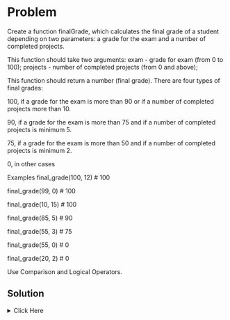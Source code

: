 # Problem

Create a function finalGrade, which calculates the final grade of a student depending on two parameters: a grade for the exam and a number of completed projects.

This function should take two arguments: exam - grade for exam (from 0 to 100); projects - number of completed projects (from 0 and above);

This function should return a number (final grade). There are four types of final grades:

100, if a grade for the exam is more than 90 or if a number of completed projects more than 10.

90, if a grade for the exam is more than 75 and if a number of completed projects is minimum 5.

75, if a grade for the exam is more than 50 and if a number of completed projects is minimum 2.

0, in other cases

Examples
final_grade(100, 12) # 100

final_grade(99, 0) # 100

final_grade(10, 15) # 100

final_grade(85, 5) # 90

final_grade(55, 3) # 75

final_grade(55, 0) # 0

final_grade(20, 2) # 0

Use Comparison and Logical Operators.

## Solution 

<details> 
	<summary> Click Here </summary>

```cpp

int final_grade(int examgrade, int completedTasks){
    
    if(examgrade > 90 || completedTasks > 10){
        return 100;
    }else if(examgrade > 75 && completedTasks >= 5){
        return 90;
    }else if(examgrade > 50 && completedTasks >= 2){
        return 75;
    }else{
        return 0;
    }
    return 0;
}


```

</details>